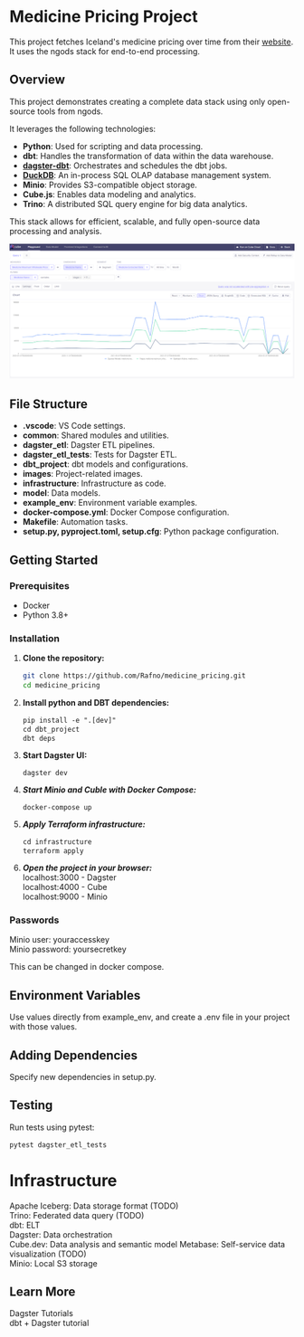 # Medicine Pricing Project

This project fetches Iceland's medicine pricing over time from their [website](https://www.lyfjastofnun.is). It uses the ngods stack for end-to-end processing.

## Overview

This project demonstrates creating a complete data stack using only open-source tools from ngods.

It leverages the following technologies:

- **Python**: Used for scripting and data processing.
- **dbt**: Handles the transformation of data within the data warehouse.
- **[dagster-dbt](https://docs.dagster.io)**: Orchestrates and schedules the dbt jobs.
- **[DuckDB](https://duckdb.org)**: An in-process SQL OLAP database management system.
- **Minio**: Provides S3-compatible object storage.
- **Cube.js**: Enables data modeling and analytics.
- **Trino**: A distributed SQL query engine for big data analytics.

This stack allows for efficient, scalable, and fully open-source data processing and analysis.

![Growth of wholesale price for selected medicine over the years](images\image.png)

## File Structure

- **.vscode**: VS Code settings.
- **common**: Shared modules and utilities.
- **dagster_etl**: Dagster ETL pipelines.
- **dagster_etl_tests**: Tests for Dagster ETL.
- **dbt_project**: dbt models and configurations.
- **images**: Project-related images.
- **infrastructure**: Infrastructure as code.
- **model**: Data models.
- **example_env**: Environment variable examples.
- **docker-compose.yml**: Docker Compose configuration.
- **Makefile**: Automation tasks.
- **setup.py, pyproject.toml, setup.cfg**: Python package configuration.

## Getting Started

### Prerequisites

- Docker
- Python 3.8+

### Installation

1. **Clone the repository:**
   ```sh
   git clone https://github.com/Rafno/medicine_pricing.git
   cd medicine_pricing
   ```

2. **Install python and DBT dependencies:**  
    ```
    pip install -e ".[dev]"
    cd dbt_project
	dbt deps 
    ```

3. **Start Dagster UI:**  
    ```
    dagster dev
    ```

4. ***Start Minio and Cuble with Docker Compose:***  
    ```
    docker-compose up
    ```

5. ***Apply Terraform infrastructure:***  
    ```
    cd infrastructure
    terraform apply
    ```
6. ***Open the project in your browser:***  
    localhost:3000 - Dagster  
    localhost:4000 - Cube  
    localhost:9000 - Minio  

### Passwords  
Minio user: youraccesskey  
Minio password: yoursecretkey

This can be changed in docker compose.

## Environment Variables  
Use values directly from example_env, and create a .env file in your project with those values.

## Adding Dependencies  
Specify new dependencies in setup.py.

## Testing  
Run tests using pytest:
```
pytest dagster_etl_tests
```


# Infrastructure
Apache Iceberg: Data storage format (TODO)  
Trino: Federated data query (TODO)  
dbt: ELT  
Dagster: Data orchestration  
Cube.dev: Data analysis and semantic model
Metabase: Self-service data visualization (TODO)  
Minio: Local S3 storage  


## Learn More  
Dagster Tutorials  
dbt + Dagster tutorial  